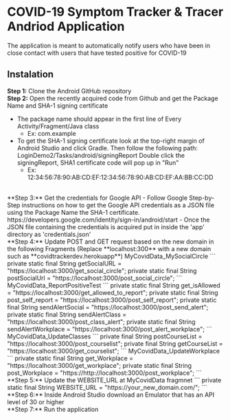 # COVID-19 Symptom Tracker & Tracer Andriod Application
The application is meant to automatically notify users who have been in close contact with users that have tested positive for COVID-19
## Instalation
**Step 1:** Clone the Android GitHub repository</br>
**Step 2:** Open the recently acquired code from Github and get the Package Name and SHA-1 signing certificate </br>
   - The package name should appear in the first line of Every Activity/Fragment/Java class
        - Ex: com.example
   - To get the SHA-1 signing certificate look at the top-right margin of Android Studio and click Gradle.
   Then follow the following path: LoginDemo2/Tasks/android/signingReport
   Double click the signingReport, SHA1 certificate code will pop up in "Run"
        - Ex: 12:34:56:78:90:AB:CD:EF:12:34:56:78:90:AB:CD:EF:AA:BB:CC:DD

</br>
**Step 3:** Get the credentials for Google API
   - Follow Google Step-by-Step instructions on how to get the Google API credentials as a JSON file using the Package Name the SHA-1 certificate.
   https://developers.google.com/identity/sign-in/android/start
   - Once the JSON file containing the credentials is acquired put in inside the 'app' directory as 'credentials.json'

</br>
**Step 4:** Update POST and GET request based on the new domain in the following Fragments (Replace **localhost:300** with a new domain such as **covidtrackerdev.herokuapp**)
MyCovidData_MySocialCircle
```
private static final String getSocialURL = "https://localhost:3000/get_social_circle";
private static final String postSocialUrl = "https://localhost:3000/post_social_circle";
```
MyCovidData_ReportPositiveTest
```
private static final String get_isAllowed = "https://localhost:3000/get_allowed_to_report";
private static final String post_self_report = "https://localhost:3000/post_self_report";
private static final String sendAlertSocial = "https://localhost:3000/post_send_alert";
private static final String sendAlertClass = "https://localhost:3000/post_class_alert";
private static final String sendAlertWorkplace = "https://localhost:3000/post_alert_workplace";
```
MyCovidData_UpdateClasses
```
private final String postCourseList = "https://localhost:3000/post_courselist";
private final String getCourseList = "https://localhost:3000/get_courselist";
```
MyCovidData_UpdateWorkplace
```
private static final String get_Workplace = "https://localhost:3000/get_workplace";
private static final String post_Workplace = "https://http://localhost:3000/post_workplace";
```
**Step 5:** Update the WEBSITE_URL at MyCovidData fragmnet
```
private static final String WEBSITE_URL = "https://your_new_domain.com/";
```
**Step 6:** Inside Android Studio download an Emulator that has an API level of 30 or higher</br>
**Step 7:** Run the application